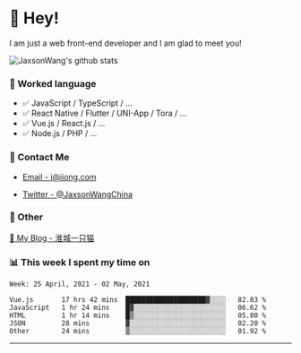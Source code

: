 # 👋 Hey!

I am just a web front-end developer and I am glad to meet you!

![JaxsonWang's github stats](https://github-readme-stats.vercel.app/api?username=JaxsonWang&&show_icons=true&&title_color=1abc9c&&icon_color=1abc9c)


### 📝 Worked language

- ✅ JavaScript / TypeScript / ...
- ✅ React Native / Flutter / UNI-App / Tora / ...
- ✅ Vue.js / React.js / ...
- ✅ Node.js / PHP / ...

### 📮 Contact Me

- [Email - i@iiong.com](mailto:i@iiong.com)

- [Twitter - @JaxsonWangChina](https://twitter.com/JaxsonWangChina)

### 🤪 Other

[📌 My Blog - 淮城一只猫](https://iiong.com)

### 📊 This week I spent my time on

<!--START_SECTION:waka-->
```text
Week: 25 April, 2021 - 02 May, 2021

Vue.js       17 hrs 42 mins  ████████████████████▓░░░░   82.83 % 
JavaScript   1 hr 24 mins    █▓░░░░░░░░░░░░░░░░░░░░░░░   06.62 % 
HTML         1 hr 14 mins    █▒░░░░░░░░░░░░░░░░░░░░░░░   05.80 % 
JSON         28 mins         ▓░░░░░░░░░░░░░░░░░░░░░░░░   02.20 % 
Other        24 mins         ▒░░░░░░░░░░░░░░░░░░░░░░░░   01.92 % 
```
<!--END_SECTION:waka-->

---
